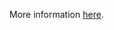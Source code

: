 More information [here](https://docs.prismacloud.io/en/enterprise-edition/policy-reference/aws-policies/aws-general-policies/ensure-aws-authtype-for-your-lambda-function-urls-is-defined).
